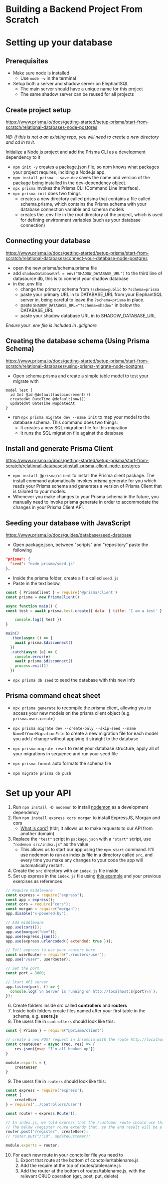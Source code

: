 # Building a Backend Project From Scratch

# Setting up your database

## Prerequisites
- Make sure node is installed
  - Use `node -v` in the terminal
- Setup both a server and shadow server on ElephantSQL
  - The main server should have a unique name for this project
  - The same shadow server can be reused for all projects

## Create project setup
<https://www.prisma.io/docs/getting-started/setup-prisma/start-from-scratch/relational-databases-node-postgres>

_NB: If this is not a an existing repo, you will need to create a new directory and cd in to it._

Initialize a Node.js project and add the Prisma CLI as a development dependency to it
- `npm init -y` creates a package.json file, so npm knows what packages your project requires, inclding a Node.js app.
- `npm install prisma --save-dev` saves the name and version of the package being installed in the dev-dependency object.
- `npx prisma` invokes the Prisma CLI (Command Line Interface).
- `npx prisma init` does two things
  - creates a new directory called prisma that contains a file called schema.prisma, which contains the Prisma schema with your database connection variable and schema models
  - creates the .env file in the root directory of the project, which is used for defining environment variables (such as your database connection)

## Connecting your database
<https://www.prisma.io/docs/getting-started/setup-prisma/start-from-scratch/relational-databases/connect-your-database-node-postgres>
- open the new prisma/schema.prisma file
- add `shadowDatabaseUrl = env("SHADOW_DATABASE_URL")` to the third line of datasource db, this is to connect your shadow database
- in the .env file
  - change the primary schema from `?schema=public` to `?schema=prisma`
  - paste your primary URL in to DATABASE_URL from your ElephantSQL server in, being careful to leave the `?schema=prisma` in place.
  - paste `SHADOW_DATABASE_URL="?schema=shadow"` in below the DATABASE_URL
  - paste your shadow database URL in to SHADOW_DATABASE_URL

_Ensure your .env file is included in .gitignore_

## Creating the database schema (Using Prisma Schema)
<https://www.prisma.io/docs/getting-started/setup-prisma/start-from-scratch/relational-databases/using-prisma-migrate-node-postgres>
- Open schema.prisma and create a simple table model to test your migrate with
```prisma
model Test {
  id Int @id @default(autoincrement())
  createdAt DateTime @default(now())
  updatedAt DateTime @updatedAt
}
```
- run `npx prisma migrate dev --name init` to map your model to the database schema. This command does two things:
  - It creates a new SQL migration file for this migration
  - It runs the SQL migration file against the database

## Install and generate Prisma Client
<https://www.prisma.io/docs/getting-started/setup-prisma/start-from-scratch/relational-databases/install-prisma-client-node-postgres>

- `npm install @prisma/client` to install the Prisma client package. The install command automatically invokes prisma generate for you which reads your Prisma schema and generates a version of Prisma Client that is tailored to your models.
- Whenever you make changes to your Prisma schema in the future, you manually need to invoke prisma generate in order to accommodate the changes in your Prisma Client API.

## Seeding your database with JavaScript
<https://www.prisma.io/docs/guides/database/seed-database>
- Open package.json, between "scripts" and "repository" paste the following
```json
"prisma": {
  "seed": "node prisma/seed.js"
},
```
- Inside the prisma folder, create a file called `seed.js` 
- Paste in the text below
```javascript
const { PrismaClient } = require('@prisma/client')
const prisma = new PrismaClient()

async function main() {
const test = await prisma.test.create({ data: { title: 'I am a test' } });

    console.log({ test })
}

main()
  .then(async () => {
    await prisma.$disconnect()
  })
  .catch(async (e) => {
    console.error(e)
    await prisma.$disconnect()
    process.exit(1)
  })
  ```
- `npx prisma db seed` to seed the database with this new info

## Prisma command cheat sheet

- `npx prisma generate` to recompile the prisma client, allowing you to access your new models on the prisma client object (e.g. `prisma.user.create`)

- `npx prisma migrate dev --create-only --skip-seed --name NameOfYourMigrationFile` to create a new migration file for each model you add / change without applying it straight to the database

- `npx prisma migrate reset` to reset your database structure, apply all of your migrations in sequence and run your seed file
- `npx prisma format` auto formats the schema file
- `npm migrate prisma db push`

# Set up your API

1. Run `npm install -D nodemon` to install [nodemon](https://www.npmjs.com/package/nodemon) as a development dependency
2. Run `npm install express cors morgan` to install ExpressJS, Morgan and cors
    - [What is cors?](https://en.wikipedia.org/wiki/Cross-origin_resource_sharing) (tldr; It allows us to make requests to our API from another domain)
3. Replace the `"test"` script in `package.json` with a `"start"` script, use `"nodemon src/index.js"` as the value
    - This allows us to start our app using the `npm start` command. It'll use nodemon to run an index.js file in a directory called `src`, and every time you make any changes to your code the app will automatically restart.
4. Create the `src` directory with an `index.js` file inside
5. Set up express in the `index.js` file using [this example](https://expressjs.com/en/starter/hello-world.html) and your previous exercises as references
```javascript
// Require middleware
const express = require("express");
const app = express();
const cors = require("cors");
const morgan = require("morgan");
app.disable("x-powered-by");

// Add middleware
app.use(cors());
app.use(morgan("dev"));
app.use(express.json());
app.use(express.urlencoded({ extended: true }));

// Tell express to use your routers here
const userRouter = require("./routers/user");
app.use("/user", userRouter);

// Set the port
const port = 3000;

// Start API server
app.listen(port, () => {
  console.log(`\n Server is running on http://localhost:${port}\n`);
});
```
6. Create folders inside src called **controllers** and **routers**
7. Inside both folders create files named after your first table in the schema, e.g. **users.js**
8. The users file in `controllers` should look like this:
```javascript
const { Prisma } = require("@prisma/client")

// create a new POST request in Insomnia with the route http://localhost:3000/user/register to test this works
const createUser = async (req, res) => {
    res.json({msg: "I'm all hooked up"})
}

module.exports = {
    createUser
}
```
9. The users file in `routers` should look like this:
```javascript
const express = require('express');
const {
    createUser
} = require('../controllers/user')

const router = express.Router();

// In index.js, we told express that the /customer route should use this router file
// The below /register route extends that, so the end result will be a URL that looks like http://localhost:4000/customer/register
router.post("/register", createUser);
// router.put("/:id", updateCustomer);

module.exports = router;
```
10. For each new route in your conctoller file you need to 
    1.  Export that route at the bottom of conctoller/tablename.js
    2.  Add the require at the top of routes/tablename.js
    3.  Add the router at the bottom of routes/tablename.js, with the relevant CRUD operation (get, post, put, delete)
